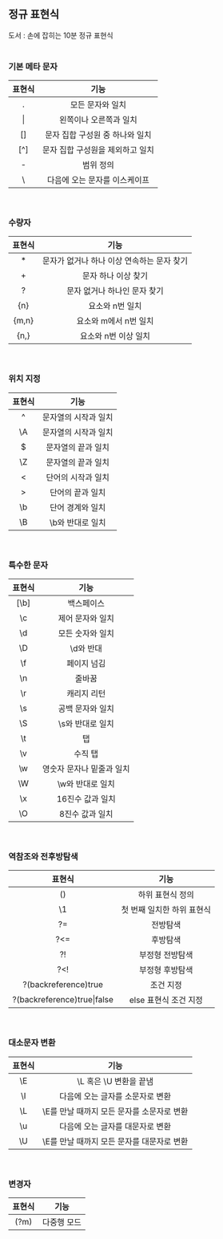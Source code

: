 ## 정규 표현식
도서 : 손에 잡히는 10분 정규 표현식
</br></br>

### 기본 메타 문자
|표현식|기능|
|:---:|:---:|
|.|모든 문자와 일치|
|\||왼쪽이나 오른쪽과 일치|
|[]|문자 집합 구성원 중 하나와 일치|
|[^]|문자 집합 구성원을 제외하고 일치|
|-|범위 정의|
|\ |다음에 오는 문자를 이스케이프|
</br>

### 수량자
|표현식|기능|
|:---:|:---:|
|*|문자가 없거나 하나 이상 연속하는 문자 찾기|
|+|문자 하나 이상 찾기|
|?|문자 없거나 하나인 문자 찾기|
|{n}|요소와 n번 일치|
|{m,n}|요소와 m에서 n번 일치|
|{n,}|요소와 n번 이상 일치|
</br>

### 위치 지정
|표현식|기능|
|:---:|:---:|
|^|문자열의 시작과 일치|
|\A|문자열의 시작과 일치|
|$|문자열의 끝과 일치|
|\Z|문자열의 끝과 일치|
|\<|단어의 시작과 일치|
|\>|단어의 끝과 일치|
|\b|단어 경계와 일치
|\B|\b와 반대로 일치|
</br>

### 특수한 문자
|표현식|기능|
|:---:|:---:|
|[\b]|백스페이스|
|\c|제어 문자와 일치|
|\d|모든 숫자와 일치|
|\D|\d와 반대|
|\f|페이지 넘김|
|\n|줄바꿈|
|\r|캐리지 리턴|
|\s|공백 문자와 일치|
|\S|\s와 반대로 일치|
|\t|탭|
|\v|수직 탭|
|\w|영숫자 문자나 밑줄과 일치|
|\W|\w와 반대로 일치|
|\x|16진수 값과 일치|
|\O|8진수 값과 일치|
</br>

### 역참조와 전후방탐색
|표현식|기능|
|:---:|:---:|
|()|하위 표현식 정의|
|\1|첫 번째 일치한 하위 표현식|
|?=|전방탐색|
|?<=|후방탐색|
|?!|부정형 전방탐색|
|?<!|부정형 후방탐색|
|?(backreference)true|조건 지정|
|?(backreference)true\|false|else 표현식 조건 지정|
</br>

### 대소문자 변환
|표현식|기능|
|:---:|:---:|
|\E|\L 혹은 \U 변환을 끝냄|
|\I|다음에 오는 글자를 소문자로 변환|
|\L|\E를 만날 때까지 모든 문자를 소문자로 변환|
|\u|다음에 오는 글자를 대문자로 변환
|\U|\E를 만날 때까지 모든 문자를 대문자로 변환|
</br>

### 변경자
|표현식|기능|
|:---:|:---:|
|(?m)|다중행 모드|
